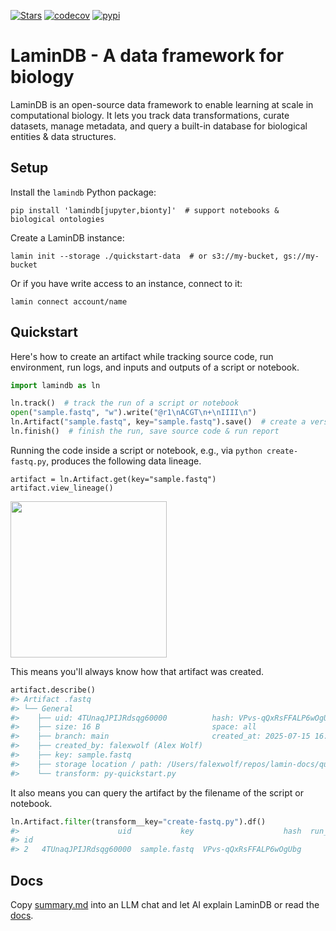 [![Stars](https://img.shields.io/github/stars/laminlabs/lamindb?logo=GitHub&color=yellow)](https://github.com/laminlabs/lamindb)
[![codecov](https://codecov.io/gh/laminlabs/lamindb/branch/main/graph/badge.svg?token=VKMRJ7OWR3)](https://codecov.io/gh/laminlabs/lamindb)
[![pypi](https://img.shields.io/pypi/v/lamindb?color=blue&label=pypi%20package)](https://pypi.org/project/lamindb)

# LaminDB - A data framework for biology

LaminDB is an open-source data framework to enable learning at scale in computational biology.
It lets you track data transformations, curate datasets, manage metadata, and query a built-in database for biological entities & data structures.

## Setup

<!-- quick-setup-lamindb.md -->

Install the `lamindb` Python package:

```shell
pip install 'lamindb[jupyter,bionty]'  # support notebooks & biological ontologies
```

Create a LaminDB instance:

```shell
lamin init --storage ./quickstart-data  # or s3://my-bucket, gs://my-bucket
```

Or if you have write access to an instance, connect to it:

```shell
lamin connect account/name
```

## Quickstart

Here's how to create an artifact while tracking source code, run environment, run logs, and inputs and outputs of a script or notebook.

<!-- py-quickstart.py -->

```python
import lamindb as ln

ln.track()  # track the run of a script or notebook
open("sample.fastq", "w").write("@r1\nACGT\n+\nIIII\n")
ln.Artifact("sample.fastq", key="sample.fastq").save()  # create a versioned artifact
ln.finish()  # finish the run, save source code & run report
```

<!-- from here on, slight deviation from preface.md, where all this is treated in the walk through in more depth -->

Running the code inside a script or notebook, e.g., via `python create-fastq.py`, produces the following data lineage.

```
artifact = ln.Artifact.get(key="sample.fastq")
artifact.view_lineage()
```

<img src="https://lamin-site-assets.s3.amazonaws.com/.lamindb/EkQATsQL5wqC95Wj0000.png" width="250">

This means you'll always know how that artifact was created.

```python
artifact.describe()
#> Artifact .fastq
#> └── General
#>    ├── uid: 4TUnaqJPIJRdsqg60000          hash: VPvs-qQxRsFFALP6wOgUbg
#>    ├── size: 16 B                         space: all
#>    ├── branch: main                       created_at: 2025-07-15 16:06:25
#>    ├── created_by: falexwolf (Alex Wolf)
#>    ├── key: sample.fastq
#>    ├── storage location / path: /Users/falexwolf/repos/lamin-docs/quickstart-data/.lamindb/4TUnaqJPIJRdsqg60000.fastq
#>    └── transform: py-quickstart.py
```

It also means you can query the artifact by the filename of the script or notebook.

```python
ln.Artifact.filter(transform__key="create-fastq.py").df()
#>                      uid           key                    hash  run_id
#> id
#> 2   4TUnaqJPIJRdsqg60000  sample.fastq  VPvs-qQxRsFFALP6wOgUbg       1
```

## Docs

Copy [summary.md](https://docs.lamin.ai/summary.md) into an LLM chat and let AI explain LaminDB or read the [docs](https://docs.lamin.ai).
